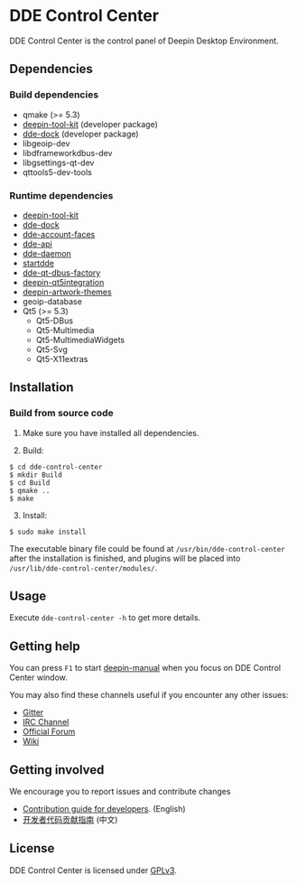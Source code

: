 # DDE Control Center

DDE Control Center is the control panel of Deepin Desktop Environment.

## Dependencies

### Build dependencies

* qmake (>= 5.3)
* [deepin-tool-kit](https://github.com/linuxdeepin/deepin-tool-kit) (developer package)
* [dde-dock](https://github.com/linuxdeepin/dde-dock) (developer package)
* libgeoip-dev
* libdframeworkdbus-dev
* libgsettings-qt-dev
* qttools5-dev-tools

### Runtime dependencies

* [deepin-tool-kit](https://github.com/linuxdeepin/deepin-tool-kit)
* [dde-dock](https://github.com/linuxdeepin/dde-dock)
* [dde-account-faces](https://github.com/linuxdeepin/dde-account-faces)
* [dde-api](https://github.com/linuxdeepin/dde-api)
* [dde-daemon](https://github.com/linuxdeepin/dde-daemon)
* [startdde](https://github.com/linuxdeepin/startdde)
* [dde-qt-dbus-factory](https://github.com/linuxdeepin/dde-qt-dbus-factory)
* [deepin-qt5integration](https://github.com/linuxdeepin/deepin-qt5integration)
* [deepin-artwork-themes](https://github.com/linuxdeepin/deepin-artwork-themes)
* geoip-database
* Qt5 (>= 5.3)
  * Qt5-DBus
  * Qt5-Multimedia
  * Qt5-MultimediaWidgets
  * Qt5-Svg
  * Qt5-X11extras

## Installation

### Build from source code

1. Make sure you have installed all dependencies.

2. Build:
```
$ cd dde-control-center
$ mkdir Build
$ cd Build
$ qmake ..
$ make
```

3. Install:
```
$ sudo make install
```

The executable binary file could be found at `/usr/bin/dde-control-center` after the installation is finished, and plugins will be placed into `/usr/lib/dde-control-center/modules/`.

## Usage

Execute `dde-control-center -h` to get more details.

## Getting help

You can press `F1` to start [deepin-manual](https://github.com/linuxdeepin/deepin-manual) when you focus on DDE Control Center window.

You may also find these channels useful if you encounter any other issues:

* [Gitter](https://gitter.im/orgs/linuxdeepin/rooms)
* [IRC Channel](https://webchat.freenode.net/?channels=deepin)
* [Official Forum](https://bbs.deepin.org/)
* [Wiki](https://wiki.deepin.org/)

## Getting involved

We encourage you to report issues and contribute changes

* [Contribution guide for developers](https://github.com/linuxdeepin/developer-center/wiki/Contribution-Guidelines-for-Developers-en). (English)
* [开发者代码贡献指南](https://github.com/linuxdeepin/developer-center/wiki/Contribution-Guidelines-for-Developers) (中文)

## License

DDE Control Center is licensed under [GPLv3](LICENSE).
